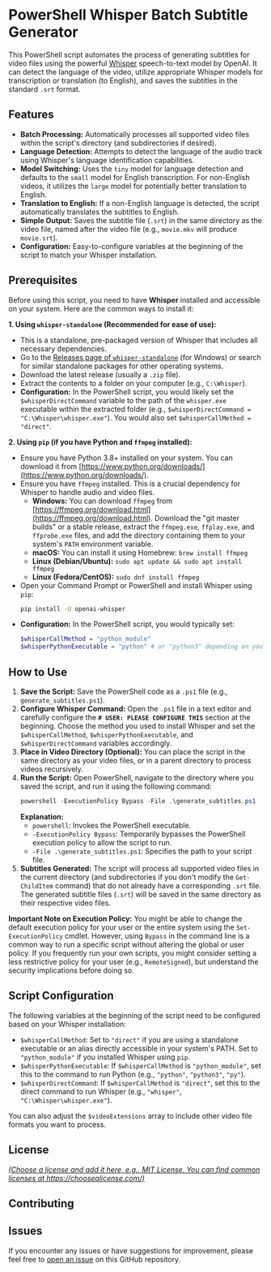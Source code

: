 # PowerShell Whisper Batch Subtitle Generator

This PowerShell script automates the process of generating subtitles for video files using the powerful [Whisper](https://github.com/openai/whisper) speech-to-text model by OpenAI. It can detect the language of the video, utilize appropriate Whisper models for transcription or translation (to English), and saves the subtitles in the standard `.srt` format.

## Features

* **Batch Processing:** Automatically processes all supported video files within the script's directory (and subdirectories if desired).
* **Language Detection:** Attempts to detect the language of the audio track using Whisper's language identification capabilities.
* **Model Switching:** Uses the `tiny` model for language detection and defaults to the `small` model for English transcription. For non-English videos, it utilizes the `large` model for potentially better translation to English.
* **Translation to English:** If a non-English language is detected, the script automatically translates the subtitles to English.
* **Simple Output:** Saves the subtitle file (`.srt`) in the same directory as the video file, named after the video file (e.g., `movie.mkv` will produce `movie.srt`).
* **Configuration:** Easy-to-configure variables at the beginning of the script to match your Whisper installation.

## Prerequisites

Before using this script, you need to have **Whisper** installed and accessible on your system. Here are the common ways to install it:

**1. Using `whisper-standalone` (Recommended for ease of use):**

   * This is a standalone, pre-packaged version of Whisper that includes all necessary dependencies.
   * Go to the [Releases page of `whisper-standalone`](https://github.com/jianfch/whisper-standalone-win/releases) (for Windows) or search for similar standalone packages for other operating systems.
   * Download the latest release (usually a `.zip` file).
   * Extract the contents to a folder on your computer (e.g., `C:\Whisper`).
   * **Configuration:** In the PowerShell script, you would likely set the `$whisperDirectCommand` variable to the path of the `whisper.exe` executable within the extracted folder (e.g., `$whisperDirectCommand = "C:\Whisper\whisper.exe"`). You would also set `$whisperCallMethod = "direct"`.

**2. Using `pip` (if you have Python and `ffmpeg` installed):**

   * Ensure you have Python 3.8+ installed on your system. You can download it from [https://www.python.org/downloads/](https://www.python.org/downloads/).
   * Ensure you have `ffmpeg` installed. This is a crucial dependency for Whisper to handle audio and video files.
      * **Windows:** You can download `ffmpeg` from [https://ffmpeg.org/download.html](https://ffmpeg.org/download.html). Download the "git master builds" or a stable release, extract the `ffmpeg.exe`, `ffplay.exe`, and `ffprobe.exe` files, and add the directory containing them to your system's `PATH` environment variable.
      * **macOS:** You can install it using Homebrew: `brew install ffmpeg`
      * **Linux (Debian/Ubuntu):** `sudo apt update && sudo apt install ffmpeg`
      * **Linux (Fedora/CentOS):** `sudo dnf install ffmpeg`
   * Open your Command Prompt or PowerShell and install Whisper using `pip`:
      ```bash
      pip install -U openai-whisper
      ```
   * **Configuration:** In the PowerShell script, you would typically set:
      ```powershell
      $whisperCallMethod = "python_module"
      $whisperPythonExecutable = "python" # or "python3" depending on your Python installation
      ```

## How to Use

1.  **Save the Script:** Save the PowerShell code as a `.ps1` file (e.g., `generate_subtitles.ps1`).
2.  **Configure Whisper Command:** Open the `.ps1` file in a text editor and carefully configure the **`# USER: PLEASE CONFIGURE THIS`** section at the beginning. Choose the method you used to install Whisper and set the `$whisperCallMethod`, `$whisperPythonExecutable`, and `$whisperDirectCommand` variables accordingly.
3.  **Place in Video Directory (Optional):** You can place the script in the same directory as your video files, or in a parent directory to process videos recursively.
4.  **Run the Script:** Open PowerShell, navigate to the directory where you saved the script, and run it using the following command:
    ```powershell
    powershell -ExecutionPolicy Bypass -File .\generate_subtitles.ps1
    ```
    **Explanation:**
    * `powershell`: Invokes the PowerShell executable.
    * `-ExecutionPolicy Bypass`: Temporarily bypasses the PowerShell execution policy to allow the script to run.
    * `-File .\generate_subtitles.ps1`: Specifies the path to your script file.
5.  **Subtitles Generated:** The script will process all supported video files in the current directory (and subdirectories if you don't modify the `Get-ChildItem` command) that do not already have a corresponding `.srt` file. The generated subtitle files (`.srt`) will be saved in the same directory as their respective video files.

**Important Note on Execution Policy:** You might be able to change the default execution policy for your user or the entire system using the `Set-ExecutionPolicy` cmdlet. However, using `Bypass` in the command line is a common way to run a specific script without altering the global or user policy. If you frequently run your own scripts, you might consider setting a less restrictive policy for your user (e.g., `RemoteSigned`), but understand the security implications before doing so.

## Script Configuration

The following variables at the beginning of the script need to be configured based on your Whisper installation:

* `$whisperCallMethod`: Set to `"direct"` if you are using a standalone executable or an alias directly accessible in your system's PATH. Set to `"python_module"` if you installed Whisper using `pip`.
* `$whisperPythonExecutable`: If `$whisperCallMethod` is `"python_module"`, set this to the command to run Python (e.g., `"python"`, `"python3"`, `"py"`).
* `$whisperDirectCommand`: If `$whisperCallMethod` is `"direct"`, set this to the direct command to run Whisper (e.g., `"whisper"`, `"C:\Whisper\whisper.exe"`).

You can also adjust the `$videoExtensions` array to include other video file formats you want to process.

## License

[*(Choose a license and add it here, e.g., MIT License. You can find common licenses at https://choosealicense.com/)*](https://choosealicense.com/)

## Contributing



## Issues

If you encounter any issues or have suggestions for improvement, please feel free to [open an issue](https://github.com/kaizen375/PowerShell-Whisper-Subtitle-Generator/issues) on this GitHub repository.
